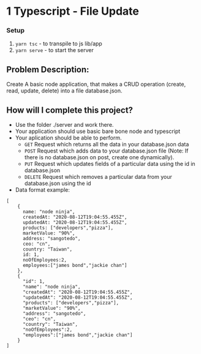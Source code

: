 # 1  Typescript - File Update

### Setup
1. `yarn tsc` - to transpile to js lib/app
2. `yarn serve` - to start the server

## Problem Description:

Create A basic node application, that makes a CRUD operation (create, read, update, delete) into a file database.json.

## How will I complete this project?

- Use the folder ./server and work there.
- Your application should use basic bare bone node and typescript
- Your aplication should be able to perform.
  - `GET` Request which returns all the data in your database.json data
  - `POST` Request which adds data to your database.json file (Note: If there is no database.json on post, create one dynamically).
  - `PUT` Request which updates fields of a particular data using the id in database.json
  - `DELETE` Request which removes a particular data from your database.json using the id
- Data format example:

```
[
    {
      name: "node ninja",
      createdAt: "2020-08-12T19:04:55.455Z",
      updatedAt: "2020-08-12T19:04:55.455Z",
      products: ["developers","pizza"],
      marketValue: "90%",
      address: "sangotedo",
      ceo: "cn",
      country: "Taiwan",
      id: 1,
      noOfEmployees:2,
      employees:["james bond","jackie chan"]
    },
    {
      "id": 1,
      "name": "node ninja",
      "createdAt": "2020-08-12T19:04:55.455Z",
      "updatedAt": "2020-08-12T19:04:55.455Z",
      "products": ["developers","pizza"],
      "marketValue": "90%",
      "address": "sangotedo",
      "ceo": "cn",
      "country": "Taiwan",
      "noOfEmployees":2,
      "employees":["james bond","jackie chan"]
    }
]
```
